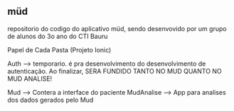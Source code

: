 ## müd

repositorio do codigo do aplicativo müd, sendo desenvovido por um grupo de alunos do 3o ano do CTI Bauru



Papel de Cada Pasta (Projeto Ionic)

Auth --> temporario. é pra desenvolvimento do desenvolvimento de autenticação. Ao finalizar, SERA FUNDIDO TANTO NO MUD QUANTO NO MUD ANALISE!

Mud --> Contera a interface do paciente
MudAnalise --> App para analises dos dados gerados pelo Mud
